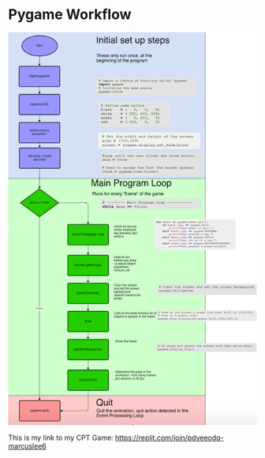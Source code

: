 # Pygame Workflow
![PygameLoop.png](PygameLoop.png)

This is my link to my CPT Game:
https://replit.com/join/pdyeeodq-marcuslee6
